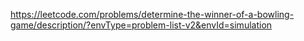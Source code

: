 https://leetcode.com/problems/determine-the-winner-of-a-bowling-game/description/?envType=problem-list-v2&envId=simulation
